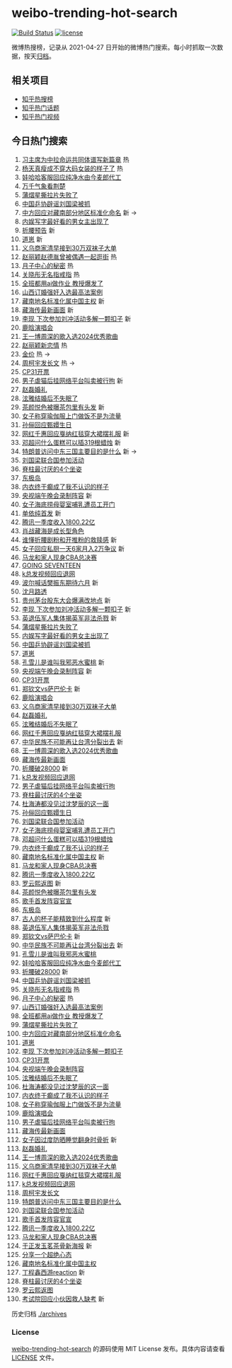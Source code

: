 # weibo-trending-hot-search

[![Build Status](https://github.com/justjavac/weibo-trending-hot-search/workflows/ci/badge.svg?branch=master)](https://github.com/justjavac/weibo-trending-hot-search/actions)
[![license](https://img.shields.io/github/license/justjavac/weibo-trending-hot-search)](https://github.com/justjavac/weibo-trending-hot-search/blob/master/LICENSE)

微博热搜榜，记录从 2021-04-27
日开始的微博热门搜索。每小时抓取一次数据，按天[归档](./archives)。

## 相关项目

- [知乎热搜榜](https://github.com/justjavac/zhihu-trending-top-search)
- [知乎热门话题](https://github.com/justjavac/zhihu-trending-hot-questions)
- [知乎热门视频](https://github.com/justjavac/zhihu-trending-hot-video)

## 今日热门搜索

<!-- BEGIN -->
<!-- 最后更新时间 Thu May 15 2025 02:24:16 GMT+0800 (China Standard Time) -->

1. [习主席为中拉命运共同体谱写新篇章](https://s.weibo.com//weibo?q=%23%E4%B9%A0%E4%B8%BB%E5%B8%AD%E4%B8%BA%E4%B8%AD%E6%8B%89%E5%91%BD%E8%BF%90%E5%85%B1%E5%90%8C%E4%BD%93%E8%B0%B1%E5%86%99%E6%96%B0%E7%AF%87%E7%AB%A0%23&Refer=new_time)
   热
1. [杨天真瘦成不穿大码女装的样子了](https://s.weibo.com//weibo?q=%E6%9D%A8%E5%A4%A9%E7%9C%9F%E7%98%A6%E6%88%90%E4%B8%8D%E7%A9%BF%E5%A4%A7%E7%A0%81%E5%A5%B3%E8%A3%85%E7%9A%84%E6%A0%B7%E5%AD%90%E4%BA%86&t=31&band_rank=1&Refer=top)
   热
1. [娃哈哈客服回应纯净水由今麦郎代工](https://s.weibo.com//weibo?q=%23%E5%A8%83%E5%93%88%E5%93%88%E5%AE%A2%E6%9C%8D%E5%9B%9E%E5%BA%94%E7%BA%AF%E5%87%80%E6%B0%B4%E7%94%B1%E4%BB%8A%E9%BA%A6%E9%83%8E%E4%BB%A3%E5%B7%A5%23&t=31&band_rank=2&Refer=top)
1. [万千气象看荆楚](https://s.weibo.com//weibo?q=%23%E4%B8%87%E5%8D%83%E6%B0%94%E8%B1%A1%E7%9C%8B%E8%8D%86%E6%A5%9A%23&t=31&band_rank=3&Refer=top)
1. [蒲熠星撕拉片失败了](https://s.weibo.com//weibo?q=%23%E8%92%B2%E7%86%A0%E6%98%9F%E6%92%95%E6%8B%89%E7%89%87%E5%A4%B1%E8%B4%A5%E4%BA%86%23&t=31&band_rank=4&Refer=top)
1. [中国乒协辟谣刘国梁被抓](https://s.weibo.com//weibo?q=%23%E4%B8%AD%E5%9B%BD%E4%B9%92%E5%8D%8F%E8%BE%9F%E8%B0%A3%E5%88%98%E5%9B%BD%E6%A2%81%E8%A2%AB%E6%8A%93%23&t=31&band_rank=5&Refer=top)
1. [中方回应对藏南部分地区标准化命名](https://s.weibo.com//weibo?q=%23%E4%B8%AD%E6%96%B9%E5%9B%9E%E5%BA%94%E5%AF%B9%E8%97%8F%E5%8D%97%E9%83%A8%E5%88%86%E5%9C%B0%E5%8C%BA%E6%A0%87%E5%87%86%E5%8C%96%E5%91%BD%E5%90%8D%23&t=31&band_rank=6&Refer=top)
   新 ->
1. [内娱写字最好看的男女主出现了](https://s.weibo.com//weibo?q=%E5%86%85%E5%A8%B1%E5%86%99%E5%AD%97%E6%9C%80%E5%A5%BD%E7%9C%8B%E7%9A%84%E7%94%B7%E5%A5%B3%E4%B8%BB%E5%87%BA%E7%8E%B0%E4%BA%86&t=31&band_rank=7&Refer=top)
1. [折腰预告](https://s.weibo.com//weibo?q=%E6%8A%98%E8%85%B0%E9%A2%84%E5%91%8A&t=31&band_rank=8&Refer=top)
   新
1. [道崽](https://s.weibo.com//weibo?q=%E9%81%93%E5%B4%BD&t=31&band_rank=9&Refer=top)
   新
1. [义乌商家清早接到30万双袜子大单](https://s.weibo.com//weibo?q=%23%E4%B9%89%E4%B9%8C%E5%95%86%E5%AE%B6%E6%B8%85%E6%97%A9%E6%8E%A5%E5%88%B030%E4%B8%87%E5%8F%8C%E8%A2%9C%E5%AD%90%E5%A4%A7%E5%8D%95%23&t=31&band_rank=10&Refer=top)
1. [赵丽颖赵德胤曾被偶遇一起逛街](https://s.weibo.com//weibo?q=%23%E8%B5%B5%E4%B8%BD%E9%A2%96%E8%B5%B5%E5%BE%B7%E8%83%A4%E6%9B%BE%E8%A2%AB%E5%81%B6%E9%81%87%E4%B8%80%E8%B5%B7%E9%80%9B%E8%A1%97%23&t=31&band_rank=11&Refer=top)
   热
1. [月子中心的秘密](https://s.weibo.com//weibo?q=%E6%9C%88%E5%AD%90%E4%B8%AD%E5%BF%83%E7%9A%84%E7%A7%98%E5%AF%86&t=31&band_rank=12&Refer=top)
   热
1. [关晓彤无名指戒指](https://s.weibo.com//weibo?q=%23%E5%85%B3%E6%99%93%E5%BD%A4%E6%97%A0%E5%90%8D%E6%8C%87%E6%88%92%E6%8C%87%23&t=31&band_rank=13&Refer=top)
   热
1. [全班都用ai做作业 教授爆发了](https://s.weibo.com//weibo?q=%E5%85%A8%E7%8F%AD%E9%83%BD%E7%94%A8ai%E5%81%9A%E4%BD%9C%E4%B8%9A%20%E6%95%99%E6%8E%88%E7%88%86%E5%8F%91%E4%BA%86&t=31&band_rank=14&Refer=top)
1. [山西订婚强奸入选最高法案例](https://s.weibo.com//weibo?q=%23%E5%B1%B1%E8%A5%BF%E8%AE%A2%E5%A9%9A%E5%BC%BA%E5%A5%B8%E5%85%A5%E9%80%89%E6%9C%80%E9%AB%98%E6%B3%95%E6%A1%88%E4%BE%8B%23&t=31&band_rank=15&Refer=top)
1. [藏南地名标准化属中国主权](https://s.weibo.com//weibo?q=%23%E8%97%8F%E5%8D%97%E5%9C%B0%E5%90%8D%E6%A0%87%E5%87%86%E5%8C%96%E5%B1%9E%E4%B8%AD%E5%9B%BD%E4%B8%BB%E6%9D%83%23&t=31&band_rank=16&Refer=top)
   新
1. [藏海传最新画面](https://s.weibo.com//weibo?q=%23%E8%97%8F%E6%B5%B7%E4%BC%A0%E6%9C%80%E6%96%B0%E7%94%BB%E9%9D%A2%23&t=31&band_rank=17&Refer=top)
   新
1. [李现 下次参加刘冲活动多解一颗扣子](https://s.weibo.com//weibo?q=%E6%9D%8E%E7%8E%B0%20%E4%B8%8B%E6%AC%A1%E5%8F%82%E5%8A%A0%E5%88%98%E5%86%B2%E6%B4%BB%E5%8A%A8%E5%A4%9A%E8%A7%A3%E4%B8%80%E9%A2%97%E6%89%A3%E5%AD%90&t=31&band_rank=18&Refer=top)
   新
1. [鹿晗演唱会](https://s.weibo.com//weibo?q=%E9%B9%BF%E6%99%97%E6%BC%94%E5%94%B1%E4%BC%9A&t=31&band_rank=19&Refer=top)
1. [王一博周深的歌入选2024优秀歌曲](https://s.weibo.com//weibo?q=%23%E7%8E%8B%E4%B8%80%E5%8D%9A%E5%91%A8%E6%B7%B1%E7%9A%84%E6%AD%8C%E5%85%A5%E9%80%892024%E4%BC%98%E7%A7%80%E6%AD%8C%E6%9B%B2%23&t=31&band_rank=20&Refer=top)
1. [赵丽颖新恋情](https://s.weibo.com//weibo?q=%E8%B5%B5%E4%B8%BD%E9%A2%96%E6%96%B0%E6%81%8B%E6%83%85&t=31&band_rank=21&Refer=top)
   热
1. [金价](https://s.weibo.com//weibo?q=%E9%87%91%E4%BB%B7&t=31&band_rank=22&Refer=top)
   热 ->
1. [周柯宇发长文](https://s.weibo.com//weibo?q=%23%E5%91%A8%E6%9F%AF%E5%AE%87%E5%8F%91%E9%95%BF%E6%96%87%23&t=31&band_rank=23&Refer=top)
   热 ->
1. [CP31开票](https://s.weibo.com//weibo?q=CP31%E5%BC%80%E7%A5%A8&t=31&band_rank=24&Refer=top)
1. [男子虐猫后挂网络平台叫卖被行拘](https://s.weibo.com//weibo?q=%23%E7%94%B7%E5%AD%90%E8%99%90%E7%8C%AB%E5%90%8E%E6%8C%82%E7%BD%91%E7%BB%9C%E5%B9%B3%E5%8F%B0%E5%8F%AB%E5%8D%96%E8%A2%AB%E8%A1%8C%E6%8B%98%23&t=31&band_rank=25&Refer=top)
   新
1. [赵磊婚礼](https://s.weibo.com//weibo?q=%E8%B5%B5%E7%A3%8A%E5%A9%9A%E7%A4%BC&t=31&band_rank=26&Refer=top)
1. [泫雅结婚后不失眠了](https://s.weibo.com//weibo?q=%23%E6%B3%AB%E9%9B%85%E7%BB%93%E5%A9%9A%E5%90%8E%E4%B8%8D%E5%A4%B1%E7%9C%A0%E4%BA%86%23&t=31&band_rank=27&Refer=top)
1. [茶颜悦色被曝茶包里有头发](https://s.weibo.com//weibo?q=%23%E8%8C%B6%E9%A2%9C%E6%82%A6%E8%89%B2%E8%A2%AB%E6%9B%9D%E8%8C%B6%E5%8C%85%E9%87%8C%E6%9C%89%E5%A4%B4%E5%8F%91%23&t=31&band_rank=28&Refer=top)
   新
1. [女子称穿瑜伽服上门做饭不是为流量](https://s.weibo.com//weibo?q=%23%E5%A5%B3%E5%AD%90%E7%A7%B0%E7%A9%BF%E7%91%9C%E4%BC%BD%E6%9C%8D%E4%B8%8A%E9%97%A8%E5%81%9A%E9%A5%AD%E4%B8%8D%E6%98%AF%E4%B8%BA%E6%B5%81%E9%87%8F%23&t=31&band_rank=29&Refer=top)
1. [孙俪回应甄嬛生日](https://s.weibo.com//weibo?q=%23%E5%AD%99%E4%BF%AA%E5%9B%9E%E5%BA%94%E7%94%84%E5%AC%9B%E7%94%9F%E6%97%A5%23&t=31&band_rank=30&Refer=top)
1. [网红千惠回应戛纳红毯穿大裙摆礼服](https://s.weibo.com//weibo?q=%23%E7%BD%91%E7%BA%A2%E5%8D%83%E6%83%A0%E5%9B%9E%E5%BA%94%E6%88%9B%E7%BA%B3%E7%BA%A2%E6%AF%AF%E7%A9%BF%E5%A4%A7%E8%A3%99%E6%91%86%E7%A4%BC%E6%9C%8D%23&t=31&band_rank=31&Refer=top)
   新
1. [邓超问什么蛋糕可以插319根蜡烛](https://s.weibo.com//weibo?q=%23%E9%82%93%E8%B6%85%E9%97%AE%E4%BB%80%E4%B9%88%E8%9B%8B%E7%B3%95%E5%8F%AF%E4%BB%A5%E6%8F%92319%E6%A0%B9%E8%9C%A1%E7%83%9B%23&t=31&band_rank=32&Refer=top)
   新
1. [特朗普访问中东三国主要目的是什么](https://s.weibo.com//weibo?q=%23%E7%89%B9%E6%9C%97%E6%99%AE%E8%AE%BF%E9%97%AE%E4%B8%AD%E4%B8%9C%E4%B8%89%E5%9B%BD%E4%B8%BB%E8%A6%81%E7%9B%AE%E7%9A%84%E6%98%AF%E4%BB%80%E4%B9%88%23&t=31&band_rank=33&Refer=top)
   新 ->
1. [刘国梁联合国参加活动](https://s.weibo.com//weibo?q=%23%E5%88%98%E5%9B%BD%E6%A2%81%E8%81%94%E5%90%88%E5%9B%BD%E5%8F%82%E5%8A%A0%E6%B4%BB%E5%8A%A8%23&t=31&band_rank=34&Refer=top)
1. [脊柱最讨厌的4个坐姿](https://s.weibo.com//weibo?q=%E8%84%8A%E6%9F%B1%E6%9C%80%E8%AE%A8%E5%8E%8C%E7%9A%844%E4%B8%AA%E5%9D%90%E5%A7%BF&t=31&band_rank=35&Refer=top)
1. [东极岛](https://s.weibo.com//weibo?q=%E4%B8%9C%E6%9E%81%E5%B2%9B&t=31&band_rank=36&Refer=top)
1. [内衣终于癫成了我不认识的样子](https://s.weibo.com//weibo?q=%23%E5%86%85%E8%A1%A3%E7%BB%88%E4%BA%8E%E7%99%AB%E6%88%90%E4%BA%86%E6%88%91%E4%B8%8D%E8%AE%A4%E8%AF%86%E7%9A%84%E6%A0%B7%E5%AD%90%23&t=31&band_rank=37&Refer=top)
1. [央视端午晚会录制阵容](https://s.weibo.com//weibo?q=%23%E5%A4%AE%E8%A7%86%E7%AB%AF%E5%8D%88%E6%99%9A%E4%BC%9A%E5%BD%95%E5%88%B6%E9%98%B5%E5%AE%B9%23&t=31&band_rank=38&Refer=top)
   新
1. [女子海底捞母婴室哺乳遭员工开门](https://s.weibo.com//weibo?q=%23%E5%A5%B3%E5%AD%90%E6%B5%B7%E5%BA%95%E6%8D%9E%E6%AF%8D%E5%A9%B4%E5%AE%A4%E5%93%BA%E4%B9%B3%E9%81%AD%E5%91%98%E5%B7%A5%E5%BC%80%E9%97%A8%23&t=31&band_rank=39&Refer=top)
1. [单依纯首发](https://s.weibo.com//weibo?q=%23%E5%8D%95%E4%BE%9D%E7%BA%AF%E9%A6%96%E5%8F%91%23&t=31&band_rank=40&Refer=top)
   新
1. [腾讯一季度收入1800.22亿](https://s.weibo.com//weibo?q=%23%E8%85%BE%E8%AE%AF%E4%B8%80%E5%AD%A3%E5%BA%A6%E6%94%B6%E5%85%A51800.22%E4%BA%BF%23&t=31&band_rank=41&Refer=top)
1. [肖战藏海是成长型角色](https://s.weibo.com//weibo?q=%23%E8%82%96%E6%88%98%E8%97%8F%E6%B5%B7%E6%98%AF%E6%88%90%E9%95%BF%E5%9E%8B%E8%A7%92%E8%89%B2%23&t=31&band_rank=42&Refer=top)
1. [谁懂折腰剧粉和开推粉的救赎感](https://s.weibo.com//weibo?q=%E8%B0%81%E6%87%82%E6%8A%98%E8%85%B0%E5%89%A7%E7%B2%89%E5%92%8C%E5%BC%80%E6%8E%A8%E7%B2%89%E7%9A%84%E6%95%91%E8%B5%8E%E6%84%9F&t=31&band_rank=43&Refer=top)
   新
1. [女子回应私厨一天6家月入2万争议](https://s.weibo.com//weibo?q=%23%E5%A5%B3%E5%AD%90%E5%9B%9E%E5%BA%94%E7%A7%81%E5%8E%A8%E4%B8%80%E5%A4%A96%E5%AE%B6%E6%9C%88%E5%85%A52%E4%B8%87%E4%BA%89%E8%AE%AE%23&t=31&band_rank=44&Refer=top)
   新
1. [马龙和家人现身CBA总决赛](https://s.weibo.com//weibo?q=%23%E9%A9%AC%E9%BE%99%E5%92%8C%E5%AE%B6%E4%BA%BA%E7%8E%B0%E8%BA%ABCBA%E6%80%BB%E5%86%B3%E8%B5%9B%23&t=31&band_rank=45&Refer=top)
1. [GOING SEVENTEEN](https://s.weibo.com//weibo?q=GOING%20SEVENTEEN&t=31&band_rank=46&Refer=top)
1. [k总发视频回应退网](https://s.weibo.com//weibo?q=%23k%E6%80%BB%E5%8F%91%E8%A7%86%E9%A2%91%E5%9B%9E%E5%BA%94%E9%80%80%E7%BD%91%23&t=31&band_rank=47&Refer=top)
1. [波尔喊话樊振东期待六月](https://s.weibo.com//weibo?q=%23%E6%B3%A2%E5%B0%94%E5%96%8A%E8%AF%9D%E6%A8%8A%E6%8C%AF%E4%B8%9C%E6%9C%9F%E5%BE%85%E5%85%AD%E6%9C%88%23&t=31&band_rank=48&Refer=top)
   新
1. [沈月路透](https://s.weibo.com//weibo?q=%E6%B2%88%E6%9C%88%E8%B7%AF%E9%80%8F&t=31&band_rank=49&Refer=top)
1. [贵州茅台股东大会爆满改地点](https://s.weibo.com//weibo?q=%23%E8%B4%B5%E5%B7%9E%E8%8C%85%E5%8F%B0%E8%82%A1%E4%B8%9C%E5%A4%A7%E4%BC%9A%E7%88%86%E6%BB%A1%E6%94%B9%E5%9C%B0%E7%82%B9%23&t=31&band_rank=50&Refer=top)
   新
1. [李现 下次参加刘冲活动多解一颗扣子](https://s.weibo.com//weibo?q=%E6%9D%8E%E7%8E%B0%20%E4%B8%8B%E6%AC%A1%E5%8F%82%E5%8A%A0%E5%88%98%E5%86%B2%E6%B4%BB%E5%8A%A8%E5%A4%9A%E8%A7%A3%E4%B8%80%E9%A2%97%E6%89%A3%E5%AD%90&t=31&band_rank=4&Refer=top)
   新
1. [英退伍军人集体揭英军非法杀戮](https://s.weibo.com//weibo?q=%23%E8%8B%B1%E9%80%80%E4%BC%8D%E5%86%9B%E4%BA%BA%E9%9B%86%E4%BD%93%E6%8F%AD%E8%8B%B1%E5%86%9B%E9%9D%9E%E6%B3%95%E6%9D%80%E6%88%AE%23&t=31&band_rank=5&Refer=top)
   新
1. [蒲熠星撕拉片失败了](https://s.weibo.com//weibo?q=%23%E8%92%B2%E7%86%A0%E6%98%9F%E6%92%95%E6%8B%89%E7%89%87%E5%A4%B1%E8%B4%A5%E4%BA%86%23&t=31&band_rank=7&Refer=top)
1. [内娱写字最好看的男女主出现了](https://s.weibo.com//weibo?q=%E5%86%85%E5%A8%B1%E5%86%99%E5%AD%97%E6%9C%80%E5%A5%BD%E7%9C%8B%E7%9A%84%E7%94%B7%E5%A5%B3%E4%B8%BB%E5%87%BA%E7%8E%B0%E4%BA%86&t=31&band_rank=8&Refer=top)
1. [中国乒协辟谣刘国梁被抓](https://s.weibo.com//weibo?q=%23%E4%B8%AD%E5%9B%BD%E4%B9%92%E5%8D%8F%E8%BE%9F%E8%B0%A3%E5%88%98%E5%9B%BD%E6%A2%81%E8%A2%AB%E6%8A%93%23&t=31&band_rank=9&Refer=top)
1. [道崽](https://s.weibo.com//weibo?q=%E9%81%93%E5%B4%BD&t=31&band_rank=10&Refer=top)
1. [孔雪儿是谁叫我邪恶水蜜桃](https://s.weibo.com//weibo?q=%23%E5%AD%94%E9%9B%AA%E5%84%BF%E6%98%AF%E8%B0%81%E5%8F%AB%E6%88%91%E9%82%AA%E6%81%B6%E6%B0%B4%E8%9C%9C%E6%A1%83%23&t=31&band_rank=16&Refer=top)
   新
1. [央视端午晚会录制阵容](https://s.weibo.com//weibo?q=%23%E5%A4%AE%E8%A7%86%E7%AB%AF%E5%8D%88%E6%99%9A%E4%BC%9A%E5%BD%95%E5%88%B6%E9%98%B5%E5%AE%B9%23&t=31&band_rank=17&Refer=top)
   新
1. [CP31开票](https://s.weibo.com//weibo?q=CP31%E5%BC%80%E7%A5%A8&t=31&band_rank=18&Refer=top)
1. [郑钦文vs萨巴伦卡](https://s.weibo.com//weibo?q=%23%E9%83%91%E9%92%A6%E6%96%87vs%E8%90%A8%E5%B7%B4%E4%BC%A6%E5%8D%A1%23&t=31&band_rank=19&Refer=top)
   新
1. [鹿晗演唱会](https://s.weibo.com//weibo?q=%E9%B9%BF%E6%99%97%E6%BC%94%E5%94%B1%E4%BC%9A&t=31&band_rank=20&Refer=top)
1. [义乌商家清早接到30万双袜子大单](https://s.weibo.com//weibo?q=%23%E4%B9%89%E4%B9%8C%E5%95%86%E5%AE%B6%E6%B8%85%E6%97%A9%E6%8E%A5%E5%88%B030%E4%B8%87%E5%8F%8C%E8%A2%9C%E5%AD%90%E5%A4%A7%E5%8D%95%23&t=31&band_rank=24&Refer=top)
1. [赵磊婚礼](https://s.weibo.com//weibo?q=%E8%B5%B5%E7%A3%8A%E5%A9%9A%E7%A4%BC&t=31&band_rank=25&Refer=top)
1. [泫雅结婚后不失眠了](https://s.weibo.com//weibo?q=%23%E6%B3%AB%E9%9B%85%E7%BB%93%E5%A9%9A%E5%90%8E%E4%B8%8D%E5%A4%B1%E7%9C%A0%E4%BA%86%23&t=31&band_rank=26&Refer=top)
1. [网红千惠回应戛纳红毯穿大裙摆礼服](https://s.weibo.com//weibo?q=%23%E7%BD%91%E7%BA%A2%E5%8D%83%E6%83%A0%E5%9B%9E%E5%BA%94%E6%88%9B%E7%BA%B3%E7%BA%A2%E6%AF%AF%E7%A9%BF%E5%A4%A7%E8%A3%99%E6%91%86%E7%A4%BC%E6%9C%8D%23&t=31&band_rank=27&Refer=top)
1. [中华民族不可能再让台湾分裂出去](https://s.weibo.com//weibo?q=%23%E4%B8%AD%E5%8D%8E%E6%B0%91%E6%97%8F%E4%B8%8D%E5%8F%AF%E8%83%BD%E5%86%8D%E8%AE%A9%E5%8F%B0%E6%B9%BE%E5%88%86%E8%A3%82%E5%87%BA%E5%8E%BB%23&t=31&band_rank=28&Refer=top)
   新
1. [王一博周深的歌入选2024优秀歌曲](https://s.weibo.com//weibo?q=%23%E7%8E%8B%E4%B8%80%E5%8D%9A%E5%91%A8%E6%B7%B1%E7%9A%84%E6%AD%8C%E5%85%A5%E9%80%892024%E4%BC%98%E7%A7%80%E6%AD%8C%E6%9B%B2%23&t=31&band_rank=30&Refer=top)
1. [藏海传最新画面](https://s.weibo.com//weibo?q=%23%E8%97%8F%E6%B5%B7%E4%BC%A0%E6%9C%80%E6%96%B0%E7%94%BB%E9%9D%A2%23&t=31&band_rank=31&Refer=top)
1. [折腰破28000](https://s.weibo.com//weibo?q=%23%E6%8A%98%E8%85%B0%E7%A0%B428000%23&t=31&band_rank=32&Refer=top)
   新
1. [k总发视频回应退网](https://s.weibo.com//weibo?q=%23k%E6%80%BB%E5%8F%91%E8%A7%86%E9%A2%91%E5%9B%9E%E5%BA%94%E9%80%80%E7%BD%91%23&t=31&band_rank=34&Refer=top)
1. [男子虐猫后挂网络平台叫卖被行拘](https://s.weibo.com//weibo?q=%23%E7%94%B7%E5%AD%90%E8%99%90%E7%8C%AB%E5%90%8E%E6%8C%82%E7%BD%91%E7%BB%9C%E5%B9%B3%E5%8F%B0%E5%8F%AB%E5%8D%96%E8%A2%AB%E8%A1%8C%E6%8B%98%23&t=31&band_rank=35&Refer=top)
1. [脊柱最讨厌的4个坐姿](https://s.weibo.com//weibo?q=%E8%84%8A%E6%9F%B1%E6%9C%80%E8%AE%A8%E5%8E%8C%E7%9A%844%E4%B8%AA%E5%9D%90%E5%A7%BF&t=31&band_rank=36&Refer=top)
1. [杜海涛都没见过沈梦辰的这一面](https://s.weibo.com//weibo?q=%E6%9D%9C%E6%B5%B7%E6%B6%9B%E9%83%BD%E6%B2%A1%E8%A7%81%E8%BF%87%E6%B2%88%E6%A2%A6%E8%BE%B0%E7%9A%84%E8%BF%99%E4%B8%80%E9%9D%A2&t=31&band_rank=37&Refer=top)
1. [孙俪回应甄嬛生日](https://s.weibo.com//weibo?q=%23%E5%AD%99%E4%BF%AA%E5%9B%9E%E5%BA%94%E7%94%84%E5%AC%9B%E7%94%9F%E6%97%A5%23&t=31&band_rank=38&Refer=top)
1. [刘国梁联合国参加活动](https://s.weibo.com//weibo?q=%23%E5%88%98%E5%9B%BD%E6%A2%81%E8%81%94%E5%90%88%E5%9B%BD%E5%8F%82%E5%8A%A0%E6%B4%BB%E5%8A%A8%23&t=31&band_rank=39&Refer=top)
1. [女子海底捞母婴室哺乳遭员工开门](https://s.weibo.com//weibo?q=%23%E5%A5%B3%E5%AD%90%E6%B5%B7%E5%BA%95%E6%8D%9E%E6%AF%8D%E5%A9%B4%E5%AE%A4%E5%93%BA%E4%B9%B3%E9%81%AD%E5%91%98%E5%B7%A5%E5%BC%80%E9%97%A8%23&t=31&band_rank=40&Refer=top)
1. [邓超问什么蛋糕可以插319根蜡烛](https://s.weibo.com//weibo?q=%23%E9%82%93%E8%B6%85%E9%97%AE%E4%BB%80%E4%B9%88%E8%9B%8B%E7%B3%95%E5%8F%AF%E4%BB%A5%E6%8F%92319%E6%A0%B9%E8%9C%A1%E7%83%9B%23&t=31&band_rank=41&Refer=top)
1. [内衣终于癫成了我不认识的样子](https://s.weibo.com//weibo?q=%23%E5%86%85%E8%A1%A3%E7%BB%88%E4%BA%8E%E7%99%AB%E6%88%90%E4%BA%86%E6%88%91%E4%B8%8D%E8%AE%A4%E8%AF%86%E7%9A%84%E6%A0%B7%E5%AD%90%23&t=31&band_rank=42&Refer=top)
1. [藏南地名标准化属中国主权](https://s.weibo.com//weibo?q=%23%E8%97%8F%E5%8D%97%E5%9C%B0%E5%90%8D%E6%A0%87%E5%87%86%E5%8C%96%E5%B1%9E%E4%B8%AD%E5%9B%BD%E4%B8%BB%E6%9D%83%23&t=31&band_rank=43&Refer=top)
   新
1. [马龙和家人现身CBA总决赛](https://s.weibo.com//weibo?q=%23%E9%A9%AC%E9%BE%99%E5%92%8C%E5%AE%B6%E4%BA%BA%E7%8E%B0%E8%BA%ABCBA%E6%80%BB%E5%86%B3%E8%B5%9B%23&t=31&band_rank=44&Refer=top)
1. [腾讯一季度收入1800.22亿](https://s.weibo.com//weibo?q=%23%E8%85%BE%E8%AE%AF%E4%B8%80%E5%AD%A3%E5%BA%A6%E6%94%B6%E5%85%A51800.22%E4%BA%BF%23&t=31&band_rank=45&Refer=top)
1. [罗云熙返图](https://s.weibo.com//weibo?q=%23%E7%BD%97%E4%BA%91%E7%86%99%E8%BF%94%E5%9B%BE%23&t=31&band_rank=46&Refer=top)
   新
1. [茶颜悦色被曝茶包里有头发](https://s.weibo.com//weibo?q=%23%E8%8C%B6%E9%A2%9C%E6%82%A6%E8%89%B2%E8%A2%AB%E6%9B%9D%E8%8C%B6%E5%8C%85%E9%87%8C%E6%9C%89%E5%A4%B4%E5%8F%91%23&t=31&band_rank=47&Refer=top)
1. [歌手首发阵容官宣](https://s.weibo.com//weibo?q=%E6%AD%8C%E6%89%8B%E9%A6%96%E5%8F%91%E9%98%B5%E5%AE%B9%E5%AE%98%E5%AE%A3&t=31&band_rank=48&Refer=top)
1. [东极岛](https://s.weibo.com//weibo?q=%E4%B8%9C%E6%9E%81%E5%B2%9B&t=31&band_rank=49&Refer=top)
1. [古人的杯子能精致到什么程度](https://s.weibo.com//weibo?q=%23%E5%8F%A4%E4%BA%BA%E7%9A%84%E6%9D%AF%E5%AD%90%E8%83%BD%E7%B2%BE%E8%87%B4%E5%88%B0%E4%BB%80%E4%B9%88%E7%A8%8B%E5%BA%A6%23&t=31&band_rank=50&Refer=top)
   新
1. [英退伍军人集体揭英军非法杀戮](https://s.weibo.com//weibo?q=%23%E8%8B%B1%E9%80%80%E4%BC%8D%E5%86%9B%E4%BA%BA%E9%9B%86%E4%BD%93%E6%8F%AD%E8%8B%B1%E5%86%9B%E9%9D%9E%E6%B3%95%E6%9D%80%E6%88%AE%23&t=31&band_rank=2&Refer=top)
1. [郑钦文vs萨巴伦卡](https://s.weibo.com//weibo?q=%23%E9%83%91%E9%92%A6%E6%96%87vs%E8%90%A8%E5%B7%B4%E4%BC%A6%E5%8D%A1%23&t=31&band_rank=4&Refer=top)
   新
1. [中华民族不可能再让台湾分裂出去](https://s.weibo.com//weibo?q=%23%E4%B8%AD%E5%8D%8E%E6%B0%91%E6%97%8F%E4%B8%8D%E5%8F%AF%E8%83%BD%E5%86%8D%E8%AE%A9%E5%8F%B0%E6%B9%BE%E5%88%86%E8%A3%82%E5%87%BA%E5%8E%BB%23&t=31&band_rank=5&Refer=top)
   新
1. [孔雪儿是谁叫我邪恶水蜜桃](https://s.weibo.com//weibo?q=%23%E5%AD%94%E9%9B%AA%E5%84%BF%E6%98%AF%E8%B0%81%E5%8F%AB%E6%88%91%E9%82%AA%E6%81%B6%E6%B0%B4%E8%9C%9C%E6%A1%83%23&t=31&band_rank=6&Refer=top)
1. [娃哈哈客服回应纯净水由今麦郎代工](https://s.weibo.com//weibo?q=%23%E5%A8%83%E5%93%88%E5%93%88%E5%AE%A2%E6%9C%8D%E5%9B%9E%E5%BA%94%E7%BA%AF%E5%87%80%E6%B0%B4%E7%94%B1%E4%BB%8A%E9%BA%A6%E9%83%8E%E4%BB%A3%E5%B7%A5%23&t=31&band_rank=7&Refer=top)
1. [折腰破28000](https://s.weibo.com//weibo?q=%23%E6%8A%98%E8%85%B0%E7%A0%B428000%23&t=31&band_rank=9&Refer=top)
   新
1. [中国乒协辟谣刘国梁被抓](https://s.weibo.com//weibo?q=%23%E4%B8%AD%E5%9B%BD%E4%B9%92%E5%8D%8F%E8%BE%9F%E8%B0%A3%E5%88%98%E5%9B%BD%E6%A2%81%E8%A2%AB%E6%8A%93%23&t=31&band_rank=10&Refer=top)
1. [关晓彤无名指戒指](https://s.weibo.com//weibo?q=%23%E5%85%B3%E6%99%93%E5%BD%A4%E6%97%A0%E5%90%8D%E6%8C%87%E6%88%92%E6%8C%87%23&t=31&band_rank=12&Refer=top)
   热
1. [月子中心的秘密](https://s.weibo.com//weibo?q=%E6%9C%88%E5%AD%90%E4%B8%AD%E5%BF%83%E7%9A%84%E7%A7%98%E5%AF%86&t=31&band_rank=13&Refer=top)
   热
1. [山西订婚强奸入选最高法案例](https://s.weibo.com//weibo?q=%23%E5%B1%B1%E8%A5%BF%E8%AE%A2%E5%A9%9A%E5%BC%BA%E5%A5%B8%E5%85%A5%E9%80%89%E6%9C%80%E9%AB%98%E6%B3%95%E6%A1%88%E4%BE%8B%23&t=31&band_rank=14&Refer=top)
1. [全班都用ai做作业 教授爆发了](https://s.weibo.com//weibo?q=%E5%85%A8%E7%8F%AD%E9%83%BD%E7%94%A8ai%E5%81%9A%E4%BD%9C%E4%B8%9A%20%E6%95%99%E6%8E%88%E7%88%86%E5%8F%91%E4%BA%86&t=31&band_rank=15&Refer=top)
1. [蒲熠星撕拉片失败了](https://s.weibo.com//weibo?q=%23%E8%92%B2%E7%86%A0%E6%98%9F%E6%92%95%E6%8B%89%E7%89%87%E5%A4%B1%E8%B4%A5%E4%BA%86%23&t=31&band_rank=16&Refer=top)
1. [中方回应对藏南部分地区标准化命名](https://s.weibo.com//weibo?q=%23%E4%B8%AD%E6%96%B9%E5%9B%9E%E5%BA%94%E5%AF%B9%E8%97%8F%E5%8D%97%E9%83%A8%E5%88%86%E5%9C%B0%E5%8C%BA%E6%A0%87%E5%87%86%E5%8C%96%E5%91%BD%E5%90%8D%23&t=31&band_rank=17&Refer=top)
1. [道崽](https://s.weibo.com//weibo?q=%E9%81%93%E5%B4%BD&t=31&band_rank=18&Refer=top)
1. [李现 下次参加刘冲活动多解一颗扣子](https://s.weibo.com//weibo?q=%E6%9D%8E%E7%8E%B0%20%E4%B8%8B%E6%AC%A1%E5%8F%82%E5%8A%A0%E5%88%98%E5%86%B2%E6%B4%BB%E5%8A%A8%E5%A4%9A%E8%A7%A3%E4%B8%80%E9%A2%97%E6%89%A3%E5%AD%90&t=31&band_rank=19&Refer=top)
1. [CP31开票](https://s.weibo.com//weibo?q=CP31%E5%BC%80%E7%A5%A8&t=31&band_rank=20&Refer=top)
1. [央视端午晚会录制阵容](https://s.weibo.com//weibo?q=%23%E5%A4%AE%E8%A7%86%E7%AB%AF%E5%8D%88%E6%99%9A%E4%BC%9A%E5%BD%95%E5%88%B6%E9%98%B5%E5%AE%B9%23&t=31&band_rank=23&Refer=top)
1. [泫雅结婚后不失眠了](https://s.weibo.com//weibo?q=%23%E6%B3%AB%E9%9B%85%E7%BB%93%E5%A9%9A%E5%90%8E%E4%B8%8D%E5%A4%B1%E7%9C%A0%E4%BA%86%23&t=31&band_rank=24&Refer=top)
1. [杜海涛都没见过沈梦辰的这一面](https://s.weibo.com//weibo?q=%E6%9D%9C%E6%B5%B7%E6%B6%9B%E9%83%BD%E6%B2%A1%E8%A7%81%E8%BF%87%E6%B2%88%E6%A2%A6%E8%BE%B0%E7%9A%84%E8%BF%99%E4%B8%80%E9%9D%A2&t=31&band_rank=25&Refer=top)
1. [内衣终于癫成了我不认识的样子](https://s.weibo.com//weibo?q=%23%E5%86%85%E8%A1%A3%E7%BB%88%E4%BA%8E%E7%99%AB%E6%88%90%E4%BA%86%E6%88%91%E4%B8%8D%E8%AE%A4%E8%AF%86%E7%9A%84%E6%A0%B7%E5%AD%90%23&t=31&band_rank=26&Refer=top)
1. [女子称穿瑜伽服上门做饭不是为流量](https://s.weibo.com//weibo?q=%23%E5%A5%B3%E5%AD%90%E7%A7%B0%E7%A9%BF%E7%91%9C%E4%BC%BD%E6%9C%8D%E4%B8%8A%E9%97%A8%E5%81%9A%E9%A5%AD%E4%B8%8D%E6%98%AF%E4%B8%BA%E6%B5%81%E9%87%8F%23&t=31&band_rank=27&Refer=top)
1. [鹿晗演唱会](https://s.weibo.com//weibo?q=%23%E9%B9%BF%E6%99%97%E6%BC%94%E5%94%B1%E4%BC%9A%23&t=31&band_rank=28&Refer=top)
1. [男子虐猫后挂网络平台叫卖被行拘](https://s.weibo.com//weibo?q=%23%E7%94%B7%E5%AD%90%E8%99%90%E7%8C%AB%E5%90%8E%E6%8C%82%E7%BD%91%E7%BB%9C%E5%B9%B3%E5%8F%B0%E5%8F%AB%E5%8D%96%E8%A2%AB%E8%A1%8C%E6%8B%98%23&t=31&band_rank=29&Refer=top)
1. [藏海传最新画面](https://s.weibo.com//weibo?q=%23%E8%97%8F%E6%B5%B7%E4%BC%A0%E6%9C%80%E6%96%B0%E7%94%BB%E9%9D%A2%23&t=31&band_rank=30&Refer=top)
1. [女子因过度防晒睡觉翻身时骨折](https://s.weibo.com//weibo?q=%23%E5%A5%B3%E5%AD%90%E5%9B%A0%E8%BF%87%E5%BA%A6%E9%98%B2%E6%99%92%E7%9D%A1%E8%A7%89%E7%BF%BB%E8%BA%AB%E6%97%B6%E9%AA%A8%E6%8A%98%23&t=31&band_rank=31&Refer=top)
   新
1. [赵磊婚礼](https://s.weibo.com//weibo?q=%E8%B5%B5%E7%A3%8A%E5%A9%9A%E7%A4%BC&t=31&band_rank=32&Refer=top)
1. [王一博周深的歌入选2024优秀歌曲](https://s.weibo.com//weibo?q=%23%E7%8E%8B%E4%B8%80%E5%8D%9A%E5%91%A8%E6%B7%B1%E7%9A%84%E6%AD%8C%E5%85%A5%E9%80%892024%E4%BC%98%E7%A7%80%E6%AD%8C%E6%9B%B2%23&t=31&band_rank=33&Refer=top)
1. [义乌商家清早接到30万双袜子大单](https://s.weibo.com//weibo?q=%23%E4%B9%89%E4%B9%8C%E5%95%86%E5%AE%B6%E6%B8%85%E6%97%A9%E6%8E%A5%E5%88%B030%E4%B8%87%E5%8F%8C%E8%A2%9C%E5%AD%90%E5%A4%A7%E5%8D%95%23&t=31&band_rank=34&Refer=top)
1. [网红千惠回应戛纳红毯穿大裙摆礼服](https://s.weibo.com//weibo?q=%23%E7%BD%91%E7%BA%A2%E5%8D%83%E6%83%A0%E5%9B%9E%E5%BA%94%E6%88%9B%E7%BA%B3%E7%BA%A2%E6%AF%AF%E7%A9%BF%E5%A4%A7%E8%A3%99%E6%91%86%E7%A4%BC%E6%9C%8D%23&t=31&band_rank=35&Refer=top)
1. [k总发视频回应退网](https://s.weibo.com//weibo?q=%23k%E6%80%BB%E5%8F%91%E8%A7%86%E9%A2%91%E5%9B%9E%E5%BA%94%E9%80%80%E7%BD%91%23&t=31&band_rank=36&Refer=top)
1. [周柯宇发长文](https://s.weibo.com//weibo?q=%23%E5%91%A8%E6%9F%AF%E5%AE%87%E5%8F%91%E9%95%BF%E6%96%87%23&t=31&band_rank=37&Refer=top)
1. [特朗普访问中东三国主要目的是什么](https://s.weibo.com//weibo?q=%23%E7%89%B9%E6%9C%97%E6%99%AE%E8%AE%BF%E9%97%AE%E4%B8%AD%E4%B8%9C%E4%B8%89%E5%9B%BD%E4%B8%BB%E8%A6%81%E7%9B%AE%E7%9A%84%E6%98%AF%E4%BB%80%E4%B9%88%23&t=31&band_rank=38&Refer=top)
1. [刘国梁联合国参加活动](https://s.weibo.com//weibo?q=%23%E5%88%98%E5%9B%BD%E6%A2%81%E8%81%94%E5%90%88%E5%9B%BD%E5%8F%82%E5%8A%A0%E6%B4%BB%E5%8A%A8%23&t=31&band_rank=40&Refer=top)
1. [歌手首发阵容官宣](https://s.weibo.com//weibo?q=%E6%AD%8C%E6%89%8B%E9%A6%96%E5%8F%91%E9%98%B5%E5%AE%B9%E5%AE%98%E5%AE%A3&t=31&band_rank=41&Refer=top)
1. [腾讯一季度收入1800.22亿](https://s.weibo.com//weibo?q=%23%E8%85%BE%E8%AE%AF%E4%B8%80%E5%AD%A3%E5%BA%A6%E6%94%B6%E5%85%A51800.22%E4%BA%BF%23&t=31&band_rank=42&Refer=top)
1. [马龙和家人现身CBA总决赛](https://s.weibo.com//weibo?q=%23%E9%A9%AC%E9%BE%99%E5%92%8C%E5%AE%B6%E4%BA%BA%E7%8E%B0%E8%BA%ABCBA%E6%80%BB%E5%86%B3%E8%B5%9B%23&t=31&band_rank=43&Refer=top)
1. [于正发玉茗茶骨新海报](https://s.weibo.com//weibo?q=%23%E4%BA%8E%E6%AD%A3%E5%8F%91%E7%8E%89%E8%8C%97%E8%8C%B6%E9%AA%A8%E6%96%B0%E6%B5%B7%E6%8A%A5%23&t=31&band_rank=44&Refer=top)
   新
1. [分享一个超绝心态](https://s.weibo.com//weibo?q=%23%E5%88%86%E4%BA%AB%E4%B8%80%E4%B8%AA%E8%B6%85%E7%BB%9D%E5%BF%83%E6%80%81%23&t=31&band_rank=45&Refer=top)
1. [藏南地名标准化属中国主权](https://s.weibo.com//weibo?q=%23%E8%97%8F%E5%8D%97%E5%9C%B0%E5%90%8D%E6%A0%87%E5%87%86%E5%8C%96%E5%B1%9E%E4%B8%AD%E5%9B%BD%E4%B8%BB%E6%9D%83%23&t=31&band_rank=46&Refer=top)
1. [丁程鑫西游reaction](https://s.weibo.com//weibo?q=%23%E4%B8%81%E7%A8%8B%E9%91%AB%E8%A5%BF%E6%B8%B8reaction%23&t=31&band_rank=47&Refer=top)
   新
1. [脊柱最讨厌的4个坐姿](https://s.weibo.com//weibo?q=%E8%84%8A%E6%9F%B1%E6%9C%80%E8%AE%A8%E5%8E%8C%E7%9A%844%E4%B8%AA%E5%9D%90%E5%A7%BF&t=31&band_rank=48&Refer=top)
1. [罗云熙返图](https://s.weibo.com//weibo?q=%23%E7%BD%97%E4%BA%91%E7%86%99%E8%BF%94%E5%9B%BE%23&t=31&band_rank=49&Refer=top)
1. [考试院回应小伙因救人缺考](https://s.weibo.com//weibo?q=%23%E8%80%83%E8%AF%95%E9%99%A2%E5%9B%9E%E5%BA%94%E5%B0%8F%E4%BC%99%E5%9B%A0%E6%95%91%E4%BA%BA%E7%BC%BA%E8%80%83%23&t=31&band_rank=50&Refer=top)
   新

<!-- END -->

历史归档 [./archives](./archives)

### License

[weibo-trending-hot-search](https://github.com/justjavac/weibo-trending-hot-search)
的源码使用 MIT License 发布。具体内容请查看 [LICENSE](./LICENSE) 文件。
